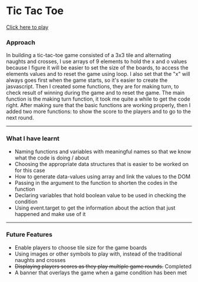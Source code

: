 # Tic Tac Toe

[Click here to play](https://fionajessica23.github.io/tic-tac-toe-project/)  



### Approach

In building a tic-tac-toe game consisted of a 3x3 tile and alternating naughts and crosses, I use arrays of 9 elements to hold the x and o values because I figure it will be easier to set the size of the boards, to access the elements values and to reset the game using loop. I also set that the "x" will always goes first when the game starts, so it's easier to create the jasvascript.
Then I created some functions, they are for making turn, to check result of winning during the game and to reset the game. The main function is the making turn function, it took me quite a while to get the code right. After making sure that the basic functions are working properly, then I added two more functions: to show the score to the players and to go to the next round.

---

### What I have learnt

 * Naming functions and variables with meaningful names so that we know what the code is doing / about
 * Choosing the appropriate data structures that is easier to be worked on for this case
 * How to generate data-values using array and link the values to the DOM
 * Passing in the argument to the function to shorten the codes in the function
 * Declaring variables that hold boolean value to be used in checking the condition
 * Using event.target to get the information about the action that just happened and make use of it

---

### Future Features

 * Enable players to choose tile size for the game boards
 * Using images or other symbols to play with, instead of the traditional naughts and crosses
 * ~~Displaying players scores as they play multiple game rounds.~~ Completed
 * A banner that overlays the game when a game condition has been met
